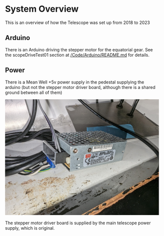 # System Overview

This is an overview of how the Telescope was set up from 2018 to 2023

## Arduino

There is an Arduino driving the stepper motor for the equatorial gear. See the scopeDriveTest01 section at [/Code/Arduino/README.md](/Code/Arduino/) for details.

## Power

There is a Mean Well +5v power supply in the pedestal supplying the arduino (but not the stepper motor driver board, although there is a shared ground between all of them)

<picture>
  <img alt="Image of arduino power supply" src="Documentation/System%20Overview%20as%20of%202023-01-18/img/scope_pictures/2023-01-18%2013.23.43.jpg">
</picture>

The stepper motor driver board is supplied by the main telescope power supply, which is original.

